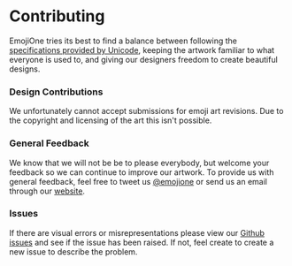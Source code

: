 # Contributing

EmojiOne tries its best to find a balance between following the [specifications provided by Unicode](http://unicode.org/reports/tr51/), keeping the artwork familiar to what everyone is used to, and giving our designers freedom to create beautiful designs.

### Design Contributions

We unfortunately cannot accept submissions for emoji art revisions. Due to the copyright and licensing of the art this isn't possible.

### General Feedback

We know that we will not be be to please everybody, but welcome your feedback so we can continue to improve our artwork. To provide us with general feedback, feel free to tweet us [@emojione](https://twitter.com/emojione) or send us an email through our [website](https://www.emojione.com/contact).

### Issues

If there are visual errors or misrepresentations please view our [Github issues](https://github.com/Ranks/emojione-assets/issues) and see if the issue has been raised. If not, feel create to create a new issue to describe the problem.

